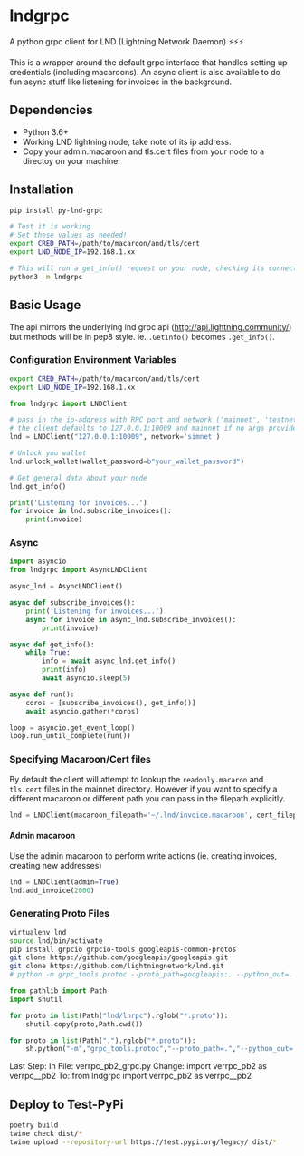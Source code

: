 # lndgrpc
A python grpc client for LND (Lightning Network Daemon) ⚡⚡⚡

This is a wrapper around the default grpc interface that handles setting up credentials (including macaroons). An async client is also available to do fun async stuff like listening for invoices in the background. 

## Dependencies
- Python 3.6+
- Working LND lightning node, take note of its ip address.
- Copy your admin.macaroon and tls.cert files from your node to a directoy on your machine. 


## Installation
```bash
pip install py-lnd-grpc

# Test it is working
# Set these values as needed!
export CRED_PATH=/path/to/macaroon/and/tls/cert
export LND_NODE_IP=192.168.1.xx

# This will run a get_info() request on your node, checking its connection.
python3 -m lndgrpc
```

## Basic Usage
The api mirrors the underlying lnd grpc api (http://api.lightning.community/) but methods will be in pep8 style. ie. `.GetInfo()` becomes `.get_info()`.

### Configuration Environment Variables

```bash
export CRED_PATH=/path/to/macaroon/and/tls/cert
export LND_NODE_IP=192.168.1.xx
```

```python
from lndgrpc import LNDClient

# pass in the ip-address with RPC port and network ('mainnet', 'testnet', 'simnet')
# the client defaults to 127.0.0.1:10009 and mainnet if no args provided
lnd = LNDClient("127.0.0.1:10009", network='simnet')

# Unlock you wallet
lnd.unlock_wallet(wallet_password=b"your_wallet_password")

# Get general data about your node
lnd.get_info()

print('Listening for invoices...')
for invoice in lnd.subscribe_invoices():
    print(invoice)
```

### Async

```python
import asyncio
from lndgrpc import AsyncLNDClient

async_lnd = AsyncLNDClient()

async def subscribe_invoices():
    print('Listening for invoices...')
    async for invoice in async_lnd.subscribe_invoices():
        print(invoice)

async def get_info():
    while True:
        info = await async_lnd.get_info()
        print(info)
        await asyncio.sleep(5)

async def run():
    coros = [subscribe_invoices(), get_info()]
    await asyncio.gather(*coros)

loop = asyncio.get_event_loop()
loop.run_until_complete(run())
```

### Specifying Macaroon/Cert files
By default the client will attempt to lookup the `readonly.macaron` and `tls.cert` files in the mainnet directory. 
However if you want to specify a different macaroon or different path you can pass in the filepath explicitly.

```python
lnd = LNDClient(macaroon_filepath='~/.lnd/invoice.macaroon', cert_filepath='path/to/tls.cert')
```

#### Admin macaroon
Use the admin macaroon to perform write actions (ie. creating invoices, creating new addresses)

```python
lnd = LNDClient(admin=True)
lnd.add_invoice(2000)
```

### Generating Proto Files
```bash
virtualenv lnd
source lnd/bin/activate
pip install grpcio grpcio-tools googleapis-common-protos
git clone https://github.com/googleapis/googleapis.git
git clone https://github.com/lightningnetwork/lnd.git
# python -m grpc_tools.protoc --proto_path=googleapis:. --python_out=. --grpc_python_out=. rpc.proto
```

```python
from pathlib import Path
import shutil

for proto in list(Path("lnd/lnrpc").rglob("*.proto")):
    shutil.copy(proto,Path.cwd())

for proto in list(Path(".").rglob("*.proto")):
    sh.python("-m","grpc_tools.protoc","--proto_path=.","--python_out=.","--grpc_python_out=.", str(proto))
```

Last Step:
In File: verrpc_pb2_grpc.py
Change:
import verrpc_pb2 as verrpc__pb2
To:
from lndgrpc import verrpc_pb2 as verrpc__pb2

## Deploy to Test-PyPi
```bash
poetry build
twine check dist/*
twine upload --repository-url https://test.pypi.org/legacy/ dist/*
```